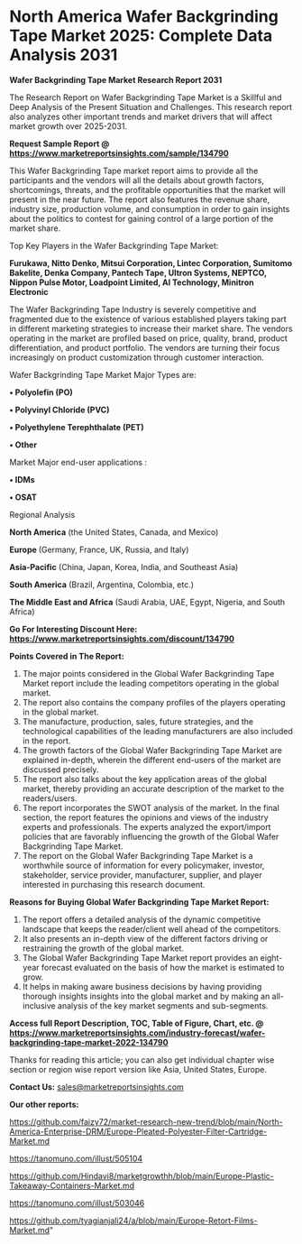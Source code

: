 # North America Wafer Backgrinding Tape Market 2025: Complete Data Analysis 2031

<strong>Wafer Backgrinding Tape Market Research Report 2031</strong>

The Research Report on Wafer Backgrinding Tape Market is a Skillful and Deep Analysis of the Present Situation and Challenges. This research report also analyzes other important trends and market drivers that will affect market growth over 2025-2031.

<strong>Request Sample Report @ <a href=https://www.marketreportsinsights.com/sample/134790>https://www.marketreportsinsights.com/sample/134790</a></strong>

This Wafer Backgrinding Tape market report aims to provide all the participants and the vendors will all the details about growth factors, shortcomings, threats, and the profitable opportunities that the market will present in the near future. The report also features the revenue share, industry size, production volume, and consumption in order to gain insights about the politics to contest for gaining control of a large portion of the market share.

Top Key Players in the Wafer Backgrinding Tape Market:

<strong>Furukawa, Nitto Denko, Mitsui Corporation, Lintec Corporation, Sumitomo Bakelite, Denka Company, Pantech Tape, Ultron Systems, NEPTCO, Nippon Pulse Motor, Loadpoint Limited, AI Technology, Minitron Electronic</strong>

The Wafer Backgrinding Tape Industry is severely competitive and fragmented due to the existence of various established players taking part in different marketing strategies to increase their market share. The vendors operating in the market are profiled based on price, quality, brand, product differentiation, and product portfolio. The vendors are turning their focus increasingly on product customization through customer interaction.

Wafer Backgrinding Tape Market Major Types are:

<strong>• Polyolefin (PO)

• Polyvinyl Chloride (PVC)

• Polyethylene Terephthalate (PET)

• Other</strong>

Market Major end-user applications :

<strong>• IDMs

• OSAT</strong>

Regional Analysis

</u><strong><b>North America</b></strong> (the United States, Canada, and Mexico)

<strong><b>Europe </b></strong>(Germany, France, UK, Russia, and Italy)

<strong><b>Asia-Pacific</b></strong> (China, Japan, Korea, India, and Southeast Asia)

<strong><b>South America</b></strong> (Brazil, Argentina, Colombia, etc.)

<strong><b>The Middle East and Africa</b></strong> (Saudi Arabia, UAE, Egypt, Nigeria, and South Africa)

<strong>Go For Interesting Discount Here: <a href=https://www.marketreportsinsights.com/discount/134790>https://www.marketreportsinsights.com/discount/134790</a></strong>

<strong>Points Covered in The Report:</strong>
<ol>
  <li>The major points considered in the Global Wafer Backgrinding Tape Market report include the leading competitors operating in the global market.</li>
  <li>The report also contains the company profiles of the players operating in the global market.</li>
  <li>The manufacture, production, sales, future strategies, and the technological capabilities of the leading manufacturers are also included in the report.</li>
  <li>The growth factors of the Global Wafer Backgrinding Tape Market are explained in-depth, wherein the different end-users of the market are discussed precisely.</li>
  <li>The report also talks about the key application areas of the global market, thereby providing an accurate description of the market to the readers/users.</li>
  <li>The report incorporates the SWOT analysis of the market. In the final section, the report features the opinions and views of the industry experts and professionals. The experts analyzed the export/import policies that are favorably influencing the growth of the Global Wafer Backgrinding Tape Market.</li>
  <li>The report on the Global Wafer Backgrinding Tape Market is a worthwhile source of information for every policymaker, investor, stakeholder, service provider, manufacturer, supplier, and player interested in purchasing this research document.</li>
</ol>
<strong>Reasons for Buying Global Wafer Backgrinding Tape Market Report:</strong>

<ol>
  <li>The report offers a detailed analysis of the dynamic competitive landscape that keeps the reader/client well ahead of the competitors.</li>
  <li>It also presents an in-depth view of the different factors driving or restraining the growth of the global market.</li>
  <li>The Global Wafer Backgrinding Tape Market report provides an eight-year forecast evaluated on the basis of how the market is estimated to grow.</li>
  <li>It helps in making aware business decisions by having providing thorough insights insights into the global market and by making an all-inclusive analysis of the key market segments and sub-segments.</li>
</ol>
<strong>Access full Report Description, TOC, Table of Figure, Chart, etc. @ <a href=https://www.marketreportsinsights.com/industry-forecast/wafer-backgrinding-tape-market-2022-134790>https://www.marketreportsinsights.com/industry-forecast/wafer-backgrinding-tape-market-2022-134790</a></strong>


Thanks for reading this article; you can also get individual chapter wise section or region wise report version like Asia, United States, Europe.

<strong>Contact Us:</strong>
sales@marketreportsinsights.com

<strong>Our other reports:</strong>

<a href=https://github.com/faizy72/market-research-new-trend/blob/main/North-America-Enterprise-DRM/Europe-Pleated-Polyester-Filter-Cartridge-Market.md>https://github.com/faizy72/market-research-new-trend/blob/main/North-America-Enterprise-DRM/Europe-Pleated-Polyester-Filter-Cartridge-Market.md</a>

<a href=https://tanomuno.com/illust/505104>https://tanomuno.com/illust/505104</a>

<a href=https://github.com/Hindavi8/marketgrowthh/blob/main/Europe-Plastic-Takeaway-Containers-Market.md>https://github.com/Hindavi8/marketgrowthh/blob/main/Europe-Plastic-Takeaway-Containers-Market.md</a>

<a href=https://tanomuno.com/illust/503046>https://tanomuno.com/illust/503046</a>

<a href=https://github.com/tyagianjali24/a/blob/main/Europe-Retort-Films-Market.md>https://github.com/tyagianjali24/a/blob/main/Europe-Retort-Films-Market.md</a>"
